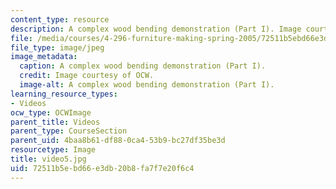 ```yaml
---
content_type: resource
description: A complex wood bending demonstration (Part I). Image courtesy of OCW.
file: /media/courses/4-296-furniture-making-spring-2005/72511b5ebd66e3db20b8fa7f7e20f6c4_video5.jpg
file_type: image/jpeg
image_metadata:
  caption: A complex wood bending demonstration (Part I).
  credit: Image courtesy of OCW.
  image-alt: A complex wood bending demonstration (Part I).
learning_resource_types:
- Videos
ocw_type: OCWImage
parent_title: Videos
parent_type: CourseSection
parent_uid: 4baa8b61-df88-0ca4-53b9-bc27df35be3d
resourcetype: Image
title: video5.jpg
uid: 72511b5e-bd66-e3db-20b8-fa7f7e20f6c4
---
```

